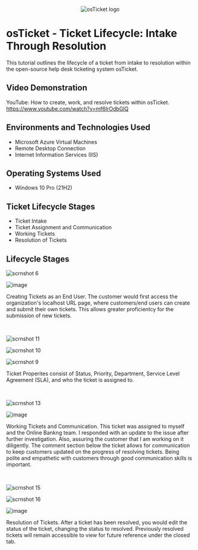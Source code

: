 
<p align="center">
<img src="https://i.imgur.com/Clzj7Xs.png" alt="osTicket logo"/>
</p>

<h1>osTicket - Ticket Lifecycle: Intake Through Resolution</h1>
This tutorial outlines the lifecycle of a ticket from intake to resolution within the open-source help desk ticketing system osTicket.<br />


<h2>Video Demonstration</h2>

YouTube: How to create, work, and resolve tickets within osTicket. https://www.youtube.com/watch?v=mf6IrOdbGlQ
<h2>Environments and Technologies Used</h2>

- Microsoft Azure Virtual Machines
- Remote Desktop Connection
- Internet Information Services (IIS)

<h2>Operating Systems Used </h2>

- Windows 10 Pro</b> (21H2)

<h2>Ticket Lifecycle Stages</h2>

- Ticket Intake
- Ticket Assignment and Communication
- Working Tickets 
- Resolution of Tickets

<h2>Lifecycle Stages</h2>

<p>

 ![scrnshot 6](https://github.com/user-attachments/assets/c88e4b26-a2f6-4860-a843-fc0f1d716527)

 ![image](https://github.com/user-attachments/assets/6aefe1a7-5b12-4c03-9962-31a1e0d7151d)

</p>
<p>
Creating Tickets as an End User. The customer would first access the organization's localhost URL page, where customers/end users can create and submit their own tickets. This allows greater proficientcy for the submission of new tickets. 
</p>
<br />

<p>

 ![scrnshot 11](https://github.com/user-attachments/assets/3192908d-c98d-483e-a62c-a09a9197ebd9)

 ![scrnshot 10](https://github.com/user-attachments/assets/5e6ebf32-70b4-4cd9-91c7-a60775a86ce2)

 ![scrnshot 9](https://github.com/user-attachments/assets/e2eb30c0-79b5-4510-98bc-3242ce1538a1)

</p>
<p>
Ticket Properites consist of Status, Priority, Department, Service Level Agreement (SLA), and who the ticket is assigned to.
</p>
<br />

<p>

 ![scrnshot 13](https://github.com/user-attachments/assets/09fb06f2-8db2-48a9-b184-9d32c2007fe6)

 ![image](https://github.com/user-attachments/assets/8df2a43b-b6c1-4029-a7f3-68a9021161f5)

</p>
<p>
Working Tickets and Communication. This ticket was assigned to myself and the Online Bankng team. I responded with an update to the issue after further investigation. Also, assuring the customer that I am working on it diligently. The comment section below the ticket allows for communication to keep customers updated on the progress of resolving tickets. Being polite and empathetic with customers through good communication skills is important.   
</p>
<br />

<p>

 ![scrnshot 15](https://github.com/user-attachments/assets/7d388a82-ffde-4223-aee1-056ad85bcd61)

 ![scrnshot 16](https://github.com/user-attachments/assets/d72c5eff-b598-4101-ad89-3ae966f346de)

 ![image](https://github.com/user-attachments/assets/e14db116-19c2-4837-9501-a0620e4f3c56)

</p>
<p>
Resolution of Tickets. After a ticket has been resolved, you would edit the status of the ticket, changing the status to resolved. Previously resolved tickets will remain accessible to view for future reference under the closed tab. 
</p>
<br />

